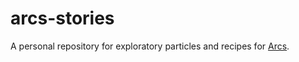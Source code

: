 # arcs-stories

A personal repository for exploratory particles and recipes for
[Arcs](https://github.com/PolymerLabs/arcs).

